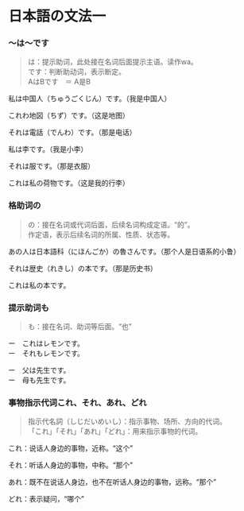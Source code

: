 # 日本語の文法一

### 〜は〜です

> は：提示助词，此处接在名词后面提示主语。读作wa。<br>
> です：判断助动词，表示断定。<br>
> AはBです　＝ A是B<br>

私は中国人（ちゅうごくじん）です。（我是中国人）

これわ地図（ちず）です。（这是地图）

それは電話（でんわ）です。（那是电话）

私は李です。（我是小李）

それは服です。（那是衣服）

これは私の荷物です。（这是我的行李）

### 格助词の

> の：接在名词或代词后面，后续名词构成定语。“的”。<br>
> 作定语，表示后续名词的所属、性质、状态等。

あの人は日本語科（にほんごか）の魯さんです。（那个人是日语系的小鲁）

それは歴史（れきし）の本です。（那是历史书）

これは私の本です。

### 提示助词も

> も：接在名词、助词等后面。“也”

ー　これはレモンです。<br>
ー　それもレモンです。

ー　父は先生です。<br>
ー　母も先生です。

### 事物指示代词これ、それ、あれ、どれ

> 指示代名詞（しじだいめいし）：指示事物、场所、方向的代词。<br>
> 「これ」「それ」「あれ」「どれ」：用来指示事物的代词。

これ：说话人身边的事物，近称。“这个”

それ：听话人身边的事物，中称。“那个”

あれ：既不在说话人身边，也不在听话人身边的事物，远称。“那个”

どれ：表示疑问，“哪个”
